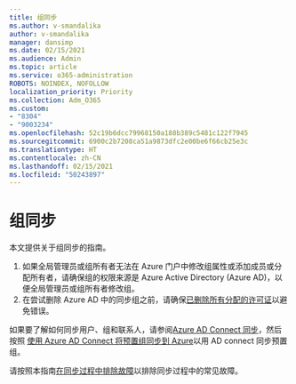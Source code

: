 ```yaml
---
title: 组同步
ms.author: v-smandalika
author: v-smandalika
manager: dansimp
ms.date: 02/15/2021
ms.audience: Admin
ms.topic: article
ms.service: o365-administration
ROBOTS: NOINDEX, NOFOLLOW
localization_priority: Priority
ms.collection: Adm_O365
ms.custom:
- "8304"
- "9003234"
ms.openlocfilehash: 52c19b6dcc79968150a188b389c5481c122f7945
ms.sourcegitcommit: 6900c2b7208ca51a9873dfc2e00be6f66cb25e3c
ms.translationtype: HT
ms.contentlocale: zh-CN
ms.lasthandoff: 02/15/2021
ms.locfileid: "50243897"
---
```

# <a name="group-sync"></a>组同步

本文提供关于组同步的指南。

1. 如果全局管理员或组所有者无法在 Azure 门户中修改组属性或添加成员或分配所有者，请确保组的权限来源是 Azure Active Directory (Azure AD)，以便全局管理员或组所有者修改组。
2. 在尝试删除 Azure AD 中的同步组之前，请确保[已删除所有分配的许可证](https://docs.microsoft.com/azure/active-directory/enterprise-users/licensing-group-advanced)以避免错误。

如果要了解如何同步用户、组和联系人，请参阅[Azure AD Connect 同步](https://docs.microsoft.com/azure/active-directory/hybrid/concept-azure-ad-connect-sync-user-and-contacts)，然后按照 [使用 Azure AD Connect 将预置组同步到 Azure](https://docs.microsoft.com/azure/active-directory/hybrid/whatis-hybrid-identity?WT.mc_id=Portal-Microsoft_Azure_Support)以用 AD connect 同步预置组。

请按照本指南[在同步过程中排除故障](https://docs.microsoft.com/azure/active-directory/hybrid/tshoot-connect-sync-errors)以排除同步过程中的常见故障。

